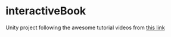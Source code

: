 # interactiveBook


Unity project following the awesome tutorial videos from [this link](https://www.youtube.com/watch?v=4M9zbOhBYUk&list=PLXCgN_6N-cUxdJrPGL93xSL1oUuqt3Hvt&index=3)